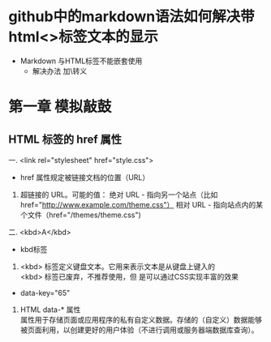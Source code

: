 # github中的markdown语法如何解决带html<>标签文本的显示  
- Markdown 与HTML标签不能嵌套使用
  - 解决办法 加\转义
# 第一章 模拟敲鼓
## HTML <link> 标签的 href 属性
一. \<link rel="stylesheet" href="style.css"\>
- href 属性规定被链接文档的位置（URL）
1.  超链接的 URL。可能的值：
绝对 URL - 指向另一个站点（比如 href="http://www.example.com/theme.css"）
相对 URL - 指向站点内的某个文件（href="/themes/theme.css")  

二. \<kbd\>A\</kbd\>
- kbd标签
 1. \<kbd\> 标签定义键盘文本。它用来表示文本是从键盘上键入的  
  \<kbd\> 标签已废弃，不推荐使用，但 是可以通过CSS实现丰富的效果
- data-key="65"
 1. HTML data-* 属性  
  属性用于存储页面或应用程序的私有自定义数据。存储的（自定义）数据能够被页面利用，以创建更好的用户体验（不进行调用或服务器端数据库查询）。
